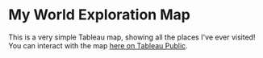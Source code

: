 # My World Exploration Map
This is a very simple Tableau map, showing all the places I've ever visited! You can interact with the map [here on Tableau Public](https://public.tableau.com/app/profile/aayushi.verma/viz/my_world_exploration_map/PlacesIveBeen).
